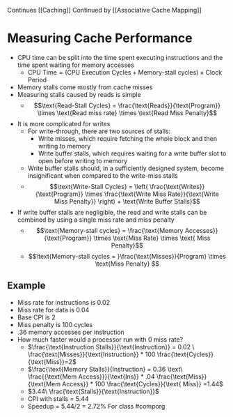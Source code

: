 Continues [[Caching]]
Continued by [[Associative Cache Mapping]]

# Measuring Cache Performance
- CPU time can be split into the time spent executing instructions and the time spent waiting for memory accesses
	- $\text{CPU Time} = (\text{CPU Execution Cycles} + \text{Memory-stall cycles}) \times \text{Clock Period}$
- Memory stalls come mostly from cache misses
- Measuring stalls caused by reads is simple
	- $$\text{Read-Stall Cycles} = \frac{\text{Reads}}{\text{Program}} \times \text{Read miss rate} \times \text{Read Miss Penalty}$$
- It is more complicated for writes
	- For write-through, there are two sources of stalls:
		- Write misses, which require fetching the whole block and then writing to memory
		- Write buffer stalls, which requires waiting for a write buffer slot to open before writing to memory
	- Write buffer stalls should, in a sufficiently designed system, become insignificant when compared to the write-miss stalls
	- $$\text{Write-Stall Cycles} = \left( \frac{\text{Writes}}{\text{Program}} \times \frac{\text{Write Miss Rate}}{\text{Write Miss Penalty}} \right) + \text{Write Buffer Stalls}$$
- If write buffer stalls are negligible, the read and write stalls can be combined by using a single miss rate and miss penalty
	- $$\text{Memory-stall cycles} = \frac{\text{Memory Accesses}}{\text{Program}} \times \text{Miss Rate} \times \text{ Miss Penalty}$$
	- $$\text{Memory-stall cycles =  }\frac{\text{Misses}}{Program} \times \text{Miss Penalty} $$
## Example

- Miss rate for instructions is 0.02
- Miss rate for data is 0.04
- Base CPI is 2
- Miss penalty is 100 cycles
- .36 memory accesses per instruction
- How much faster would a processor run with 0 miss rate?
	- $\frac{\text{Instruction Stalls}}{\text{Instruction}} = 0.02 \ \frac{\text{Misses}}{\text{Instruction}} * 100 \frac{\text{Cycles}}{\text{Miss}}=2$
	- $\frac{\text{Memory Stalls}}{Instruction} = 0.36 \text\ \frac{{\text{Mem Access}}}{\text{Ins}} * .04 \frac{\text{Miss}}{\text{Mem Access}} * 100 \frac{\text{Cycles}}{\text{ Miss}} =1.44$
	- $3.44\ \frac{\text{Stalls}}{\text{Instruction}}$
	- CPI with stalls = 5.44
	- Speedup = 5.44/2 = 2.72%
For class #comporg